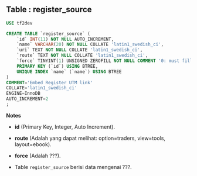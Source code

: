Table : register_source
-------------------------

```SQL
USE tf2dev

CREATE TABLE `register_source` (
	`id` INT(11) NOT NULL AUTO_INCREMENT,
	`name` VARCHAR(20) NOT NULL COLLATE 'latin1_swedish_ci',
	`uri` TEXT NOT NULL COLLATE 'latin1_swedish_ci',
	`route` TEXT NOT NULL COLLATE 'latin1_swedish_ci',
	`force` TINYINT(1) UNSIGNED ZEROFILL NOT NULL COMMENT '0: must fills profile details || 1: without fills profile details ',
	PRIMARY KEY (`id`) USING BTREE,
	UNIQUE INDEX `name` (`name`) USING BTREE
)
COMMENT='Embed Register UTM link'
COLLATE='latin1_swedish_ci'
ENGINE=InnoDB
AUTO_INCREMENT=2
;
```
__Notes__

+ __id__ (Primary Key, Integer, Auto Increment).

+ __route__ (Adalah yang dapat melihat: option=traders, view=tools, layout=ebook).

+ __force__ (Adalah ???).

+ Table `register_source` berisi data mengenai ???.